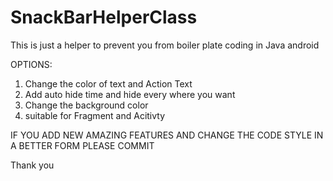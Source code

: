 # SnackBarHelperClass
This is just a helper to prevent you from boiler plate coding in Java android 

OPTIONS:
1) Change the color of text and Action Text
2) Add auto hide time and hide every where you want 
3) Change the background color 
4) suitable for Fragment and Acitivty


IF YOU ADD NEW AMAZING FEATURES AND CHANGE THE CODE STYLE IN A BETTER FORM PLEASE COMMIT 

Thank you


